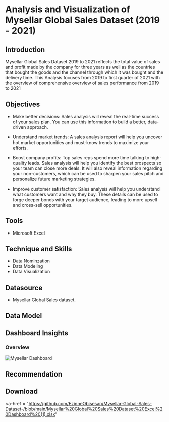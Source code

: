 # Analysis and Visualization of Mysellar Global Sales Dataset (2019 - 2021)

## Introduction
Mysellar Global Sales Dataset 2019 to 2021 reflects the total value of sales and profit made by the company for three years as well as the countries that bought the goods and the channel through which it was bought and the delivery time. This Analysis focuses from 2019 to first quarter of 2021 with the overview of comprehensive overview of sales performance from 2019 to 2021

## Objectives
- Make better decisions: Sales analysis will reveal the real-time success of your sales plan. You can use this information to build a better, data-driven approach.
  
- Understand market trends: A sales analysis report will help you uncover hot market opportunities and must-know trends to maximize your efforts.
  
- Boost company profits: Top sales reps spend more time talking to high-quality leads. Sales analysis will help you identify the best prospects so your team can close more deals. It will also reveal information regarding your non-customers, which can be used to sharpen your sales pitch and personalize future marketing strategies.
  
- Improve customer satisfaction: Sales analysis will help you understand what customers want and why they buy. These details can be used to forge deeper bonds with your target audience, leading to more upsell and cross-sell opportunities.

## Tools
- Microsoft Excel

## Technique and Skills
- Data Nominzation
- Data Modeling
- Data Visualization

## Datasource
- Mysellar Global Sales dataset.

## Data Model

## Dashboard Insights
### Overview
![Mysellar Dashboard](https://github.com/EzinneObisesan/Mysellar-Global-Sales-Dataset-/commit/ca1a536153304e70eb87d8f4b67073240e335930)

## Recommendation

## Download
<a-href = "https://github.com/EzinneObisesan/Mysellar-Global-Sales-Dataset-/blob/main/Mysellar%20Global%20Sales%20Dataset%20Excel%20Dashboard%20(1).xlsx"
